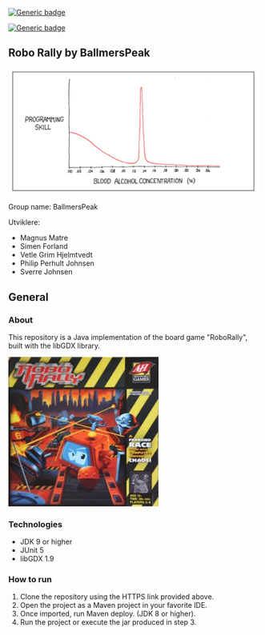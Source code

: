 [![Generic badge](https://img.shields.io/travis/com/inf112-v21/BalmersPeak/development?label=development&style=flat-square
)](https://shields.io/)

[![Generic badge](https://img.shields.io/travis/com/inf112-v21/BalmersPeak/master?label=master&style=flat-square
)](https://shields.io/)




## Robo Rally by BallmersPeak

<img src="assets/logo.jpg"  width="500">

Group name: BallmersPeak 

Utviklere:
 - Magnus Matre
 - Simen Forland
 - Vetle Grim Hjelmtvedt
 - Philip Perhult Johnsen
 - Sverre Johnsen


## General

### About 

This repository is a Java implementation of the board game "RoboRally", built with the libGDX library. 

<img src="assets/roborally.png"  width="300">



### Technologies
 - JDK 9 or higher
 - JUnit 5
 - libGDX 1.9

### How to run

1. Clone the repository using the HTTPS link provided above.
2. Open the project as a Maven project in your favorite IDE.
3. Once imported, run Maven deploy. (JDK 8 or higher).
4. Run the project or execute the jar produced in step 3.




